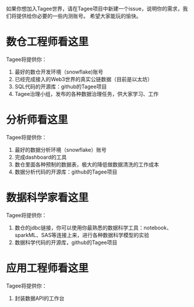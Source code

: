 如果你想加入Tagee世界，请在Tagee项目中新建一个issue，说明你的需求，我们将提供给你必要的一些内测账号。
希望大家能玩的愉快。
# 数仓工程师看这里
Tagee将提供你：
1. 最好的数仓开发环境（snowflake)账号
2. 已经完成接入的Web3世界的真实公链数据（目前是以太坊）
3. SQL代码的开源库：github的Tagee项目
4. Tagee治理小组，发布的各种数据治理任务，供大家学习、工作
# 分析师看这里
Tagee将提供你：
1. 最好的数据分析环境（snowflake）账号
2. 完成dashboard的工具
3. 数仓里面各种预制的数据表，极大的降低做数据清洗的工作成本
4. 数据分析代码的开源库：github的Tagee项目
# 数据科学家看这里
Tagee将提供你：
1. 数仓的jdbc链接，你可以使用你最熟悉的数据科学工具：notebook、sparkML、SAS等连接上来，进行各种数据科学模型的实验
2. 数据科学代码的开源库，github的Tagee项目
# 应用工程师看这里
Tagee将提供你：
1. 封装数据API的工作台
